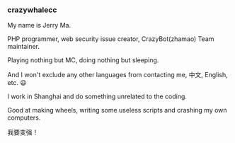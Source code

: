 ### crazywhalecc

My name is Jerry Ma.

PHP programmer, web security issue creator, CrazyBot(zhamao) Team maintainer.

Playing nothing but MC, doing nothing but sleeping.

And I won't exclude any other languages from contacting me, 中文, English, etc. 😃

I work in Shanghai and do something unrelated to the coding.

Good at making wheels, writing some useless scripts and crashing my own computers.

我要变强！

<!--
**crazywhalecc/crazywhalecc** is a ✨ _special_ ✨ repository because its `README.md` (this file) appears on your GitHub profile.

Here are some ideas to get you started:

- 🔭 I’m currently working on ...
- 🌱 I’m currently learning ...
- 👯 I’m looking to collaborate on ...
- 🤔 I’m looking for help with ...
- 💬 Ask me about ...
- 📫 How to reach me: ...
- 😄 Pronouns: ...
- ⚡ Fun fact: ...
-->
